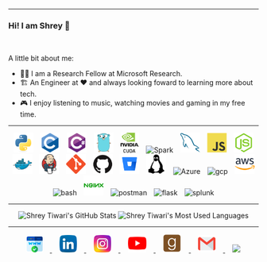 
---

### Hi! I am Shrey 👋

<br />

A little bit about me:
- 👨‍🎓 I am a Research Fellow at Microsoft Research.
- 🏗️ An Engineer at ❤️ and always looking foward to learning more about tech.
- 🎮 I enjoy listening to music, watching movies and gaming in my free time.

---

<p align="center">
  <img src="https://raw.githubusercontent.com/devicons/devicon/master/icons/python/python-original.svg" alt="Python" height="40" hspace="5" hspace="5" />
  <img src="https://raw.githubusercontent.com/devicons/devicon/master/icons/c/c-original.svg" alt="C" height="40" hspace="5" />
  <img src="https://raw.githubusercontent.com/devicons/devicon/master/icons/csharp/csharp-original.svg" alt="C#" height="40" hspace="5" />
  <img src="https://raw.githubusercontent.com/devicons/devicon/master/icons/go/go-original.svg" alt="Go" height="40" hspace="5" />
  <img src="./icons/cuda.svg" alt="Cuda" height="40" hspace="5" />
  <img src="https://www.vectorlogo.zone/logos/apache_spark/apache_spark-ar21.svg" alt="Spark"height="40" hspace="5" />
  <img src="https://raw.githubusercontent.com/devicons/devicon/master/icons/mysql/mysql-original.svg" alt="MySQL" height="40" hspace="5" />
  <img src="https://raw.githubusercontent.com/devicons/devicon/master/icons/javascript/javascript-original.svg" alt="NodeJS" height="40" hspace="5" />
  <img src="https://raw.githubusercontent.com/devicons/devicon/master/icons/nodejs/nodejs-original.svg" alt="NodeJS" height="40" hspace="5" />
  <img src="https://raw.githubusercontent.com/devicons/devicon/master/icons/docker/docker-original.svg" alt="Docker" height="40" hspace="5" />
  <img src="https://raw.githubusercontent.com/devicons/devicon/master/icons/jenkins/jenkins-original.svg" alt="Jenkins" height="40" hspace="5" />
  <img src="https://raw.githubusercontent.com/devicons/devicon/master/icons/git/git-original.svg" alt="Git" height="40" hspace="5" />
  <img src="https://raw.githubusercontent.com/devicons/devicon/master/icons/github/github-original.svg" alt="Git" height="40" hspace="5" />
  <img src="https://raw.githubusercontent.com/devicons/devicon/master/icons/bitbucket/bitbucket-original.svg" alt="Git" height="40" hspace="5" />
  <img src="https://raw.githubusercontent.com/devicons/devicon/master/icons/linux/linux-plain.svg" alt="Linux" height="40" hspace="5" />
  <img src="https://www.vectorlogo.zone/logos/microsoft_azure/microsoft_azure-icon.svg" alt="Azure" height="40" hspace="5" />
  <img src="https://www.vectorlogo.zone/logos/google_cloud/google_cloud-icon.svg" alt="gcp" height="40" hspace="5" /> 
  <img src="https://raw.githubusercontent.com/devicons/devicon/master/icons/amazonwebservices/amazonwebservices-original-wordmark.svg" alt="AWS" height="40" hspace="5" />
  <img src="https://www.vectorlogo.zone/logos/gnu_bash/gnu_bash-icon.svg" alt="bash" height="40" hspace="5" />
  <img src="https://raw.githubusercontent.com/devicons/devicon/master/icons/nginx/nginx-original.svg" alt="nginx" height="40" hspace="5" />
  <img src="https://www.vectorlogo.zone/logos/getpostman/getpostman-icon.svg" alt="postman" height="40" hspace="5"/>
  <img src="https://www.vectorlogo.zone/logos/pocoo_flask/pocoo_flask-icon.svg" alt="flask" height="40" hspace="5" />
  <img src="https://www.vectorlogo.zone/logos/splunk/splunk-ar21.svg" alt="splunk"height="35" hspace="5" />
</p>

---

<p align="center">
  <img src="https://github-readme-stats.vercel.app/api?username=ShreyTiwari&show_icons=true&theme=nord&count_private=true&include_all_commits=true" alt="Shrey Tiwari's GitHub Stats" height="175"/>
  <img src="https://github-readme-stats.vercel.app/api/top-langs/?username=ShreyTiwari&layout=compact&theme=nord&hide=jupyter%20notebook,html,makefile,css&langs_count=6" alt="Shrey Tiwari's Most Used Languages" height="175" />
</p>

---

<p align="center">
  <a href="https://shreytiwari.github.io">
    <img  width="32px" src="./icons/website.png" hspace="15" />
  </a>
  <a href="https://www.linkedin.com/in/shrey-tiwari/">
    <img  width="35px" src="./icons/linkedin.png" hspace="15" />
  </a>
  <a href="https://instagram.com/shrey_twr">
    <img width="35px" src="./icons/instagram.png" hspace="15" />
  </a>
  <a href="https://youtube.com/@shrey_twr">
    <img width="37px" src="./icons/youtube.png" hspace="15" />
  </a>
  <a href="https://www.goodreads.com/shreytiwari">
    <img width="37px" src="./icons/goodreads.png" hspace="15" />
  </a>
  <a href="mailto:shreymt@gmail.com">
    <img width="35px" src="./icons/gmail.png" hspace="15" />
  </a>
  <a href="https://twitter.com/shrey_twr">
    <img src="https://raw.githubusercontent.com/danielcranney/readme-generator/main/public/icons/socials/twitter.svg" width="35px" hspace="15" />
  </a>
</p>
